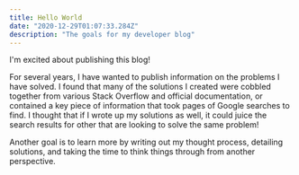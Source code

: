 ```yaml
---
title: Hello World
date: "2020-12-29T01:07:33.284Z"
description: "The goals for my developer blog"
---
```


I'm excited about publishing this blog!  

For several years, I have wanted to publish information on the problems I have solved. I found that many of the solutions I created were cobbled together from various Stack Overflow and official documentation, or contained a key piece of information that took pages of Google searches to find. I thought that if I wrote up my solutions as well, it could juice the search results for other that are looking to solve the same problem!

Another goal is to learn more by writing out my thought process, detailing solutions, and taking the time to think things through from another perspective.